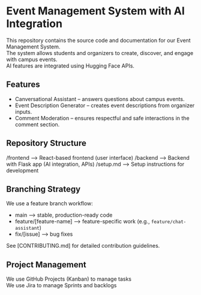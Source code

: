 # Event Management System with AI Integration

This repository contains the source code and documentation for our Event Management System.  
The system allows students and organizers to create, discover, and engage with campus events.  
AI features are integrated using Hugging Face APIs.

## Features
- Canversational Assistant – answers questions about campus events.
- Event Description Generator – creates event descriptions from organizer inputs.
- Comment Moderation – ensures respectful and safe interactions in the comment section.

## Repository Structure
/frontend --> React-based frontend (user interface)
/backend --> Backend with Flask app (AI integration, APIs)
/setup.md --> Setup instructions for development


## Branching Strategy
We use a feature branch workflow:

- main --> stable, production-ready code   
- feature/[feature-name] --> feature-specific work (e.g., `feature/chat-assistant`)  
- fix/[issue] --> bug fixes  

See [CONTRIBUTING.md] for detailed contribution guidelines.  

## Project Management
We use GitHub Projects (Kanban) to manage tasks \
We use Jira to manage Sprints and backlogs
